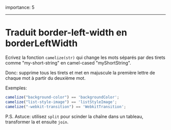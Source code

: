 importance: 5 

---

# Traduit border-left-width en borderLeftWidth

Ecrivez la fonction `camelize(str)` qui change les mots séparés par des tirets comme "my-short-string" en camel-cased "myShortString".

Donc: supprime tous les tirets  et met en majuscule la première lettre de chaque mot à partir du deuxième mot.

Exemples:

```js
camelize("background-color") == 'backgroundColor';
camelize("list-style-image") == 'listStyleImage';
camelize("-webkit-transition") == 'WebkitTransition';
```

P.S. Astuce: utilisez `split` pour scinder la chaîne dans un tableau, transformer la et ensuite `join`.
